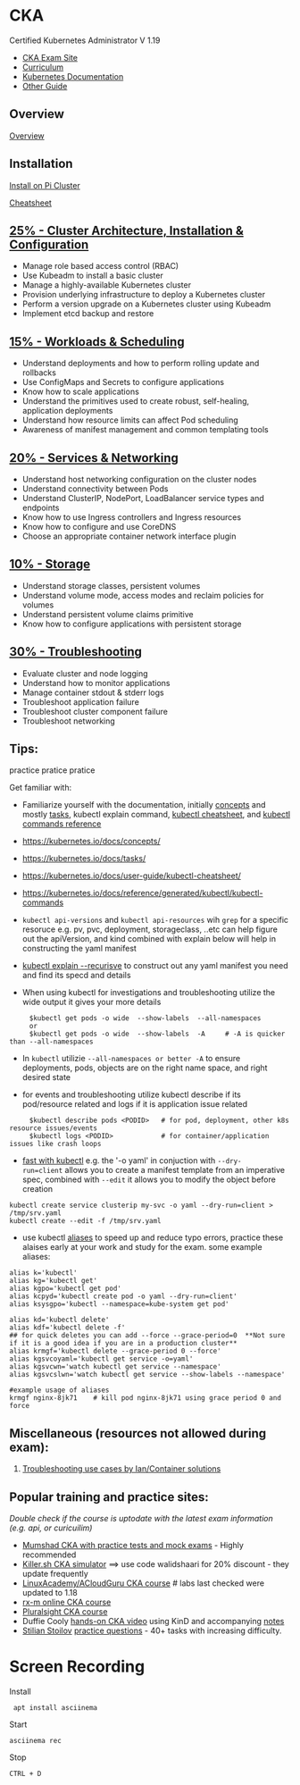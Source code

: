 # CKA
Certified Kubernetes Administrator V 1.19

* [CKA Exam Site](https://www.cncf.io/certification/cka/)
* [Curriculum](https://github.com/cncf/curriculum)
* [Kubernetes Documentation](https://kubernetes.io/docs)
* [Other Guide](http://www.lib4dev.in/info/walidshaari/Kubernetes-Certified-Administrator/103684801)

## Overview

[Overview](Overview.md)

## Installation
[Install on Pi Cluster](kubernetes-on-pi.md)

[Cheatsheet](./Cluster-Architecture-Installation-Configuration/CheatSheet.md)

## [25% - Cluster Architecture, Installation & Configuration](./Cluster-Architecture-Installation-Configuration/ReadMe.md)

* Manage role based access control (RBAC)
* Use Kubeadm to install a basic cluster
* Manage a highly-available Kubernetes cluster
* Provision underlying infrastructure to deploy a Kubernetes cluster
* Perform a version upgrade on a Kubernetes cluster using Kubeadm
* Implement etcd backup and restore

## [15% - Workloads & Scheduling](./Workloads-Scheduling)
* Understand deployments and how to perform rolling update and rollbacks
* Use ConfigMaps and Secrets to configure applications
* Know how to scale applications
* Understand the primitives used to create robust, self-healing, application deployments
* Understand how resource limits can affect Pod scheduling
* Awareness of manifest management and common templating tools

## [20% - Services & Networking](./Services-Networking/ReadMe.md)
* Understand host networking configuration on the cluster nodes
* Understand connectivity between Pods
* Understand ClusterIP, NodePort, LoadBalancer service types and endpoints
* Know how to use Ingress controllers and Ingress resources
* Know how to configure and use CoreDNS
* Choose an appropriate container network interface plugin

## [10% - Storage](./Storage/ReadMe.md)
* Understand storage classes, persistent volumes
* Understand volume mode, access modes and reclaim policies for volumes
* Understand persistent volume claims primitive
* Know how to configure applications with persistent storage

## [30% - Troubleshooting](./Troubleshooting/ReadMe.md)
* Evaluate cluster and node logging
* Understand how to monitor applications
* Manage container stdout & stderr logs
* Troubleshoot application failure
* Troubleshoot cluster component failure
* Troubleshoot networking


Tips:
-----

practice pratice pratice

Get familiar with:

-   Familiarize yourself with the documentation, initially [concepts](https://kubernetes.io/docs/concepts/) and mostly [tasks](https://kubernetes.io/docs/tasks/), kubectl explain command, [kubectl cheatsheet](https://kubernetes.io/docs/user-guide/kubectl-cheatsheet/), and [kubectl commands reference](https://kubernetes.io/docs/reference/generated/kubectl/kubectl-commands)

-   https://kubernetes.io/docs/concepts/

-   https://kubernetes.io/docs/tasks/

-   https://kubernetes.io/docs/user-guide/kubectl-cheatsheet/

-   https://kubernetes.io/docs/reference/generated/kubectl/kubectl-commands

-   `kubectl api-versions` and `kubectl api-resources` wih `grep` for a specific resoruce e.g. pv, pvc, deployment, storageclass, ..etc can help figure out the apiVersion, and kind combined with explain below will help in constructing the yaml manifest

-   [kubectl explain --recurisve](https://blog.heptio.com/kubectl-explain-heptioprotip-ee883992a243) to construct out any yaml manifest you need and find its specd and details

-   When using kubectl for investigations and troubleshooting utilize the wide output it gives your more details

```
     $kubectl get pods -o wide  --show-labels  --all-namespaces
     or
     $kubectl get pods -o wide  --show-labels  -A     # -A is quicker than --all-namespaces

```

-   In `kubectl` utilizie `--all-namespaces or better -A` to ensure deployments, pods, objects are on the right name space, and right desired state

-   for events and troubleshooting utilize kubectl describe if its pod/resource related and logs if it is application issue related

```
     $kubectl describe pods <PODID>   # for pod, deployment, other k8s resource issues/events
     $kubectl logs <PODID>            # for container/application issues like crash loops

```

-   [fast with kubectl](https://medium.com/faun/be-fast-with-kubectl-1-18-ckad-cka-31be00acc443) e.g. the '-o yaml' in conjuction with `--dry-run=client` allows you to create a manifest template from an imperative spec, combined with `--edit` it allows you to modify the object before creation

```
kubectl create service clusterip my-svc -o yaml --dry-run=client > /tmp/srv.yaml
kubectl create --edit -f /tmp/srv.yaml

```

-   use kubectl [aliases](https://github.com/ahmetb/kubectl-aliases) to speed up and reduce typo errors, practice these alaises early at your work and study for the exam. some example aliases:

```
alias k='kubectl'
alias kg='kubectl get'
alias kgpo='kubectl get pod'
alias kcpyd='kubectl create pod -o yaml --dry-run=client'
alias ksysgpo='kubectl --namespace=kube-system get pod'

alias kd='kubectl delete'
alias kdf='kubectl delete -f'
## for quick deletes you can add --force --grace-period=0  **Not sure if it is a good idea if you are in a production cluster**
alias krmgf='kubectl delete --grace-period 0 --force'
alias kgsvcoyaml='kubectl get service -o=yaml'
alias kgsvcwn='watch kubectl get service --namespace'
alias kgsvcslwn='watch kubectl get service --show-labels --namespace'

#example usage of aliases
krmgf nginx-8jk71    # kill pod nginx-8jk71 using grace period 0 and force

```

Miscellaneous (resources not allowed during exam):
--------------------------------------------------

1.  [Troubleshooting use cases by Ian/Container solutions](https://github.com/ContainerSolutions/kubernetes-examples)

Popular training and practice sites:
------------------------------------

*Double check if the course is uptodate with the latest exam information (e.g. api, or curicuilim)*

-   [Mumshad CKA with practice tests and mock exams](https://www.udemy.com/course/certified-kubernetes-administrator-with-practice-tests/) - Highly recommended
-   [Killer.sh CKA simulator](https://killer.sh/cka) ⟹ use code walidshaari for 20% discount - they update frequently
-   [LinuxAcademy/ACloudGuru CKA course](https://acloud.guru/learn/7f5137aa-2d26-4b19-8d8c-025b22667e76) # labs last checked were updated to 1.18
-   [rx-m online CKA course](https://rx-m.com/cka-online-training/)
-   [Pluralsight CKA course](https://www.pluralsight.com/paths/certified-kubernetes-administrator)
-   Duffie Cooly [hands-on CKA video](https://k8s.work/cka-lab.mp4) using KinD and accompanying [notes](https://hackmd.io/@mauilion/cka-lab)
-   [Stilian Stoilov](https://www.linkedin.com/in/stilian-stoilov-379972a9/) [practice questions](https://github.com/StenlyTU/K8s-training-official) - 40+ tasks with increasing difficulty.

# Screen Recording

Install 

```
 apt install asciinema
```

Start
```
asciinema rec
```

Stop
```
CTRL + D
```